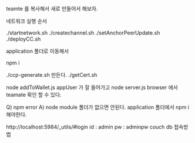 teamte 를 복사해서 새로 만들어서 해보자.

네트워크 실행 순서

./startnetwork.sh
./createchannel.sh
./setAnchorPeerUpdate.sh 
./deployCC.sh

application 폴더로 이동해서

npm i

./ccp-generate.sh 만든다.
./getCert.sh

node addToWallet.js
appUser 가 잘 들어가고
node server.js
browser 에서 teamate 확인 할 수 있다.

Q) npm error
A) node module 폴더가 없으면 안된다. 
application 폴더에서 npm i 해야한다.

http://localhost:5984/_utils/#login
id : admin
pw : adminpw
couch db 접속방법
